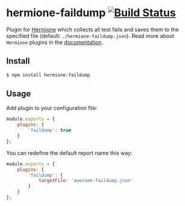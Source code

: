 # hermione-faildump [![Build Status](https://travis-ci.org/gemini-testing/hermione-faildump.svg?branch=master)](https://travis-ci.org/gemini-testing/hermione-faildump)

Plugin for [Hermione](https://github.com/gemini-testing/hermione) which collects all test fails and saves them to the specified file (default: `./hermione-faildump.json`).
Read more about `Hermione` plugins in the [documentation](https://github.com/gemini-testing/hermione#plugins).

## Install

```bash
$ npm install hermione-faildump
```

## Usage

Add plugin to your configuration file:

```js
module.exports = {
    plugins: {
        'faildump': true
    }
};
```

You can redefine the default report name this way:

```js
module.exports = {
    plugins: {
        'faildump': {
            targetFile: 'awesome-faildump.json'
        }
    }
};
```
